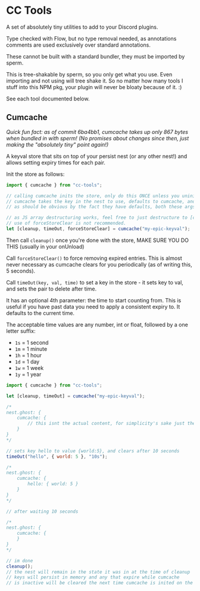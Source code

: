 # CC Tools

A set of absolutely tiny utilities to add to your Discord plugins.

Type checked with Flow, but no type removal needed,
as annotations comments are used exclusively over standard annotations.

These cannot be built with a standard bundler, they must be imported by sperm.

This is tree-shakable by sperm, so you only get what you use.
Even importing and not using will tree shake it.
So no matter how many tools I stuff into this NPM pkg,
your plugin will never be bloaty because of it. :)

See each tool documented below.

## Cumcache

*Quick fun fact: as of commit 6ba4bb1, cumcache takes up only 867 bytes when bundled in with sperm!
(No promises about changes since then, just making the "absolutely tiny" point again!)*

A keyval store that sits on top of your persist nest (or any other nest!) and allows setting expiry times for each pair.

Init the store as follows:

```js
import { cumcache } from "cc-tools";

// calling cumcache inits the store, only do this ONCE unless you uninit/cleanup it afterwards
// cumcache takes the key in the nest to use, defaults to cumcache, and a nest, defaults to the persist nest.
// as should be obvious by the fact they have defaults, both these args are optional.

// as JS array destructuring works, feel free to just destructure to [cleanup, timeOut]
// use of forceStoreClear is not recommended.
let [cleanup, timeOut, forceStoreClear] = cumcache("my-epic-keyval");
```

Then call `cleanup()` once you're done with the store, MAKE SURE YOU DO THIS (usually in your onUnload)

Call `forceStoreClear()` to force removing expired entries.
This is almost never necessary as cumcache clears for you periodically (as of writing this, 5 seconds).

Call `timeOut(key, val, time)` to set a key in the store - it sets key to val, and sets the pair to delete after time.

It has an optional 4th parameter: the time to start counting from.
This is useful if you have past data you need to apply a consistent expiry to.
It defaults to the current time.

The acceptable time values are any number, int or float, followed by a one letter suffix:

- `1s` = 1 second
- `1m` = 1 minute
- `1h` = 1 hour
- `1d` = 1 day
- `1w` = 1 week
- `1y` = 1 year

```js
import { cumcache } from "cc-tools";

let [cleanup, timeOut] = cumcache("my-epic-keyval");

/* 
nest.ghost: {
    cumcache: {
        // this isnt the actual content, for simplicity's sake just the keys and values are shown
    }
}
*/

// sets key hello to value {world:5}, and clears after 10 seconds
timeOut("hello", { world: 5 }, "10s");

/* 
nest.ghost: {
    cumcache: {
        hello: { world: 5 }
    }
}
*/

// after waiting 10 seconds

/* 
nest.ghost: {
    cumcache: {
    }
}
*/

// im done
cleanup();
// the nest will remain in the state it was in at the time of cleanup
// keys will persist in memory and any that expire while cumcache
// is inactive will be cleared the next time cumcache is inited on the same key.
```
